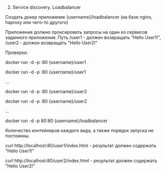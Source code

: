 2. Service discovery. Loadbalancer

Создать докер приложение {username}/loadbalancer (на базе nginx, haproxy или чего-то другого)

Приложение должно проксировать запросы на один из сервисов заданного приложения. Путь /user1  - должен возвращать "Hello User1!", /user2 - должен возвращать  "Hello User2!"

Проверка:

docker run -d -p :80 {username}/user1

docker run -d -p :80 {username}/user1

...

docker run -d -p :80 {username}/user2

docker run -d -p :80 {username}/user2

...

docker run -d -p 80:80 {username}/loadbalancer

Количество контейнеров каждого вида, а также порядок запуска не постоянны.

curl http://localhost:80/user1/index.html - результат должен содержать "Hello User1!"

curl http://localhost:80/user2/index.html - результат должен содержать "Hello User2!"

